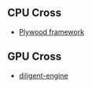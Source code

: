 ## CPU Cross
* [Plywood framework](https://preshing.com/20200526/a-new-cross-platform-open-source-cpp-framework/)

## GPU Cross
* [diligent-engine](https://diligentgraphics.com/diligent-engine/)
